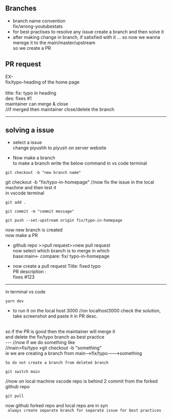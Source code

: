 ## Branches 
- branch name convention</br>
  fix/wrong-youtubestats
- for best practises to resolve any issue create a branch and then solve it 
- after making change in branch, if satisfied with it ... so now we wanna merege it to the main/master/upstream </br>
so we create a PR

## PR request 
EX-</br>
fix/typo-heading of the home page </br></br>
title: fix: typo in heading </br>
des: fixes #1
</br>
maintainer can merge & close
</br>
//if merged then maintainer close/delete the branch  

----------
## solving a issue
- select a issue
</br> change piyushh to piyush on server website

- Now make a branch </br>
to make a branch write the below command in vs code terminal
```
git checkout -b "new branch name"
```
git checkout -b "fix/typo-in-homepage"
 //now fix the issue in the local machine
and then test it 
</br>
in vscode terminal 
```
git add .
```
```
git commit -m "commit message"
```
```
git push --set-upstream origin fix/typo-in-homepage
```

now new branch is created
</br>
now make a PR</br>
- github repo >>pull request>>new pull request</br>
now select which branch is to merge in which</br>
base:main<- compare: fix/ typo-in-homepage</br>

- now create a pull request
Title: fixed typo</br>
PR description :</br>
fixes #123</br>
------
in terminal vs code
```
yarn dev
```
- to run it on the local host 3000 //on localhost3000 check the solution, take screenshot and paste it in PR desc. 
</br>
so if the PR is good then the maintainer will merge it </br>
and delete the fix/typo branch as best practice </br>
---
//now if we do something like </br>
//main>fix/typo »git checkout -b "something"</br>
  ie we are creating a branch from main-->fix/typo--->something</br
now if we we make PR from something branch then it will also commit the changes of fix/typo branch </br>

`So do not create a branch from deleted branch `</br>

```
git switch main
```
//now on local machine vscode repo is behind 2 commit from the forked github repo  
```
git pull
```
now github forked repo and local repo are in syn
</br>
` always create separate branch for separate issue for best practices`
